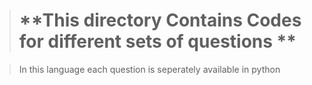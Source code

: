 > # **This directory Contains Codes for different sets of questions **

> In this language each question is seperately available in python